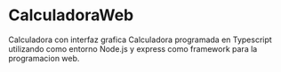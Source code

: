 # CalculadoraWeb
Calculadora con interfaz grafica
Calculadora programada en Typescript utilizando como entorno Node.js y express como framework para la programacion web.
